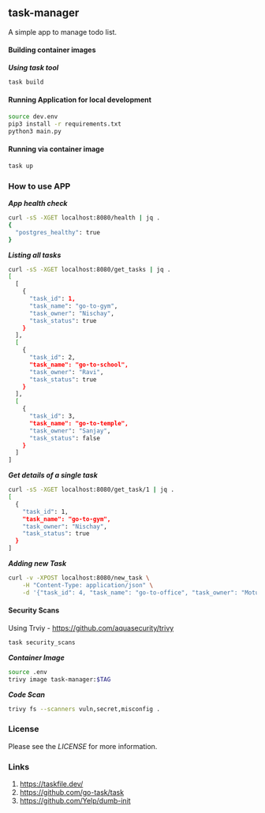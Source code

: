 ## task-manager
A simple app to manage todo list.

#### Building container images

***Using task tool***

```bash
task build
```

#### Running Application for local development

```bash
source dev.env
pip3 install -r requirements.txt
python3 main.py
```

#### Running via container image

```bash
task up
```

### How to use APP

***App health check***

```bash
curl -sS -XGET localhost:8080/health | jq .
{
  "postgres_healthy": true
}
```

***Listing all tasks***

```bash
curl -sS -XGET localhost:8080/get_tasks | jq .
[
  [
    {
      "task_id": 1,
      "task_name": "go-to-gym",
      "task_owner": "Nischay",
      "task_status": true
    }
  ],
  [
    {
      "task_id": 2,
      "task_name": "go-to-school",
      "task_owner": "Ravi",
      "task_status": true
    }
  ],
  [
    {
      "task_id": 3,
      "task_name": "go-to-temple",
      "task_owner": "Sanjay",
      "task_status": false
    }
  ]
]
```

***Get details of a single task***

```bash
curl -sS -XGET localhost:8080/get_task/1 | jq .
[
  {
    "task_id": 1,
    "task_name": "go-to-gym",
    "task_owner": "Nischay",
    "task_status": true
  }
]
```

***Adding new Task***

```bash
curl -v -XPOST localhost:8080/new_task \
    -H "Content-Type: application/json" \
    -d '{"task_id": 4, "task_name": "go-to-office", "task_owner": "Motu", "task_status": true }'
```

#### Security Scans
Using Trviy - https://github.com/aquasecurity/trivy

```bash
task security_scans
```

***Container Image***

```bash
source .env
trivy image task-manager:$TAG
```

***Code Scan***

```bash
trivy fs --scanners vuln,secret,misconfig .
```

### License

Please see the *LICENSE* for more information.

### Links
1. https://taskfile.dev/
2. https://github.com/go-task/task
3. https://github.com/Yelp/dumb-init